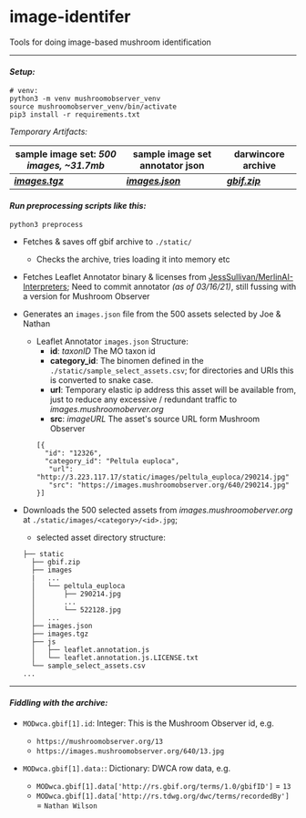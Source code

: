 # image-identifer

Tools for doing image-based mushroom identification


- - -


#### *Setup:*
```
# venv:
python3 -m venv mushroomobserver_venv
source mushroomobserver_venv/bin/activate
pip3 install -r requirements.txt
```


*Temporary Artifacts:*

|sample image set: *500 images, ~31.7mb*| sample image set annotator json|darwincore archive|
|---|---|---|
| [***images.tgz***](http://3.223.117.17/static/images.tgz) |[***images.json***](http://3.223.117.17/static/images.json)|[***gbif.zip***](http://3.223.117.17/static/gbif.zip)|


#### *Run preprocessing scripts like this:*

```
python3 preprocess
```

- Fetches & saves off gbif archive to `./static/`
  - Checks the archive, tries loading it into memory etc
- Fetches Leaflet Annotator binary & licenses from [JessSullivan/MerlinAI-Interpreters](https://github.com/Jesssullivan/MerlinAI-Interpreters);  Need to commit annotator *(as of 03/16/21)*, still fussing with a version for Mushroom Observer  
- Generates an `images.json` file from the 500 assets selected by Joe & Nathan
  - Leaflet Annotator `images.json` Structure:
    - **id**: *taxonID* The MO taxon id
    - **category_id**: The binomen defined in the `./static/sample_select_assets.csv`; for directories and URIs this is converted to snake case.
    - **url**: Temporary elastic ip address this asset will be available from, just to reduce any excessive / redundant traffic to *images.mushroomoberver.org*
    - **src**: *imageURL* The asset's source URL form  Mushroom Observer
    ```
    [{
      "id": "12326",
      "category_id": "Peltula euploca",
       "url": "http://3.223.117.17/static/images/peltula_euploca/290214.jpg"
       "src": "https://images.mushroomobserver.org/640/290214.jpg"
    }]
    ```

- Downloads the 500 selected assets from *images.mushroomoberver.org* at `./static/images/<category>/<id>.jpg`;
  - selected asset directory structure:
  ```
  ├── static
    ├── gbif.zip
    ├── images
    |   ...
    │   └── peltula_euploca
    │       ├── 290214.jpg
    │       ...
    │       └── 522128.jpg
    │   ...
    ├── images.json
    ├── images.tgz
    ├── js
    │   ├── leaflet.annotation.js
    │   └── leaflet.annotation.js.LICENSE.txt
    └── sample_select_assets.csv
  ...
  ```


- - -

#### *Fiddling with the archive:*
- `MODwca.gbif[1].id`: Integer:  This is the Mushroom Observer id, e.g.
  - `https://mushroomobserver.org/13`
  - `https://images.mushroomobserver.org/640/13.jpg`

- `MODwca.gbif[1].data:`: Dictionary: DWCA row data, e.g.
  - `MODwca.gbif[1].data['http://rs.gbif.org/terms/1.0/gbifID']` = `13`
  - `MODwca.gbif[1].data['http://rs.tdwg.org/dwc/terms/recordedBy']` = `Nathan Wilson`
